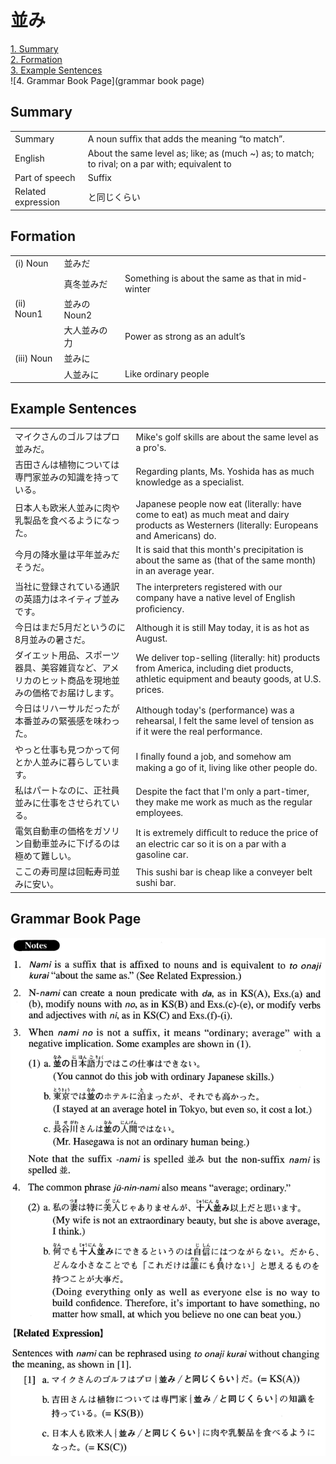 # 並み

[1. Summary](#summary)<br>
[2. Formation](#formation)<br>
[3. Example Sentences](#example-sentences)<br>
![4. Grammar Book Page](grammar book page)<br>


## Summary

<table><tr>   <td>Summary</td>   <td>A noun sufﬁx that adds the meaning “to match”.</td></tr><tr>   <td>English</td>   <td>About the same level as; like; as (much ~) as; to match; to rival; on a par with; equivalent to</td></tr><tr>   <td>Part of speech</td>   <td>Suffix</td></tr><tr>   <td>Related expression</td>   <td>と同じくらい</td></tr></table>

## Formation

<table class="table"><tbody><tr class="tr head"><td class="td"><span class="numbers">(i)</span> <span class="bold">Noun</span></td><td class="td"><span class="concept">並み</span><span>だ</span></td><td class="td"></td></tr><tr class="tr"><td class="td"></td><td class="td"><span>真冬</span><span class="concept">並み</span><span>だ</span></td><td class="td"><span>Something is about the same as that in mid-winter</span></td></tr><tr class="tr head"><td class="td"><span class="numbers">(ii)</span> <span class="bold">Noun<span class="subscript">1</span></span></td><td class="td"><span class="concept">並み</span><span>のNoun<span class="subscript">2</span></span></td><td class="td"></td></tr><tr class="tr"><td class="td"></td><td class="td"><span>大人</span><span class="concept">並み</span><span>の力</span></td><td class="td"><span>Power as strong as an adult’s</span></td></tr><tr class="tr head"><td class="td"><span class="numbers">(iii)</span> <span class="bold">Noun</span></td><td class="td"><span class="concept">並み</span><span>に</span></td><td class="td"></td></tr><tr class="tr"><td class="td"></td><td class="td"><span>人</span><span class="concept">並み</span><span>に</span></td><td class="td"><span>Like ordinary people</span></td></tr></tbody></table>

## Example Sentences

<table><tr>   <td>マイクさんのゴルフはプロ並みだ。</td>   <td>Mike's golf skills are about the same level as a pro's.</td></tr><tr>   <td>吉田さんは植物については専門家並みの知識を持っている。</td>   <td>Regarding plants, Ms. Yoshida has as much knowledge as a specialist.</td></tr><tr>   <td>日本人も欧米人並みに肉や乳製品を食べるようになった。</td>   <td>Japanese people now eat (literally: have come to eat) as much meat and dairy products as Westerners (literally: Europeans and Americans) do.</td></tr><tr>   <td>今月の降水量は平年並みだそうだ。</td>   <td>It is said that this month's precipitation is about the same as (that of the same month) in an average year.</td></tr><tr>   <td>当社に登録されている通訳の英語力はネイティブ並みです。</td>   <td>The interpreters registered with our company have a native level of English proﬁciency.</td></tr><tr>   <td>今日はまだ5月だというのに8月並みの暑さだ。</td>   <td>Although it is still May today, it is as hot as August.</td></tr><tr>   <td>ダイエット用品、スポーツ器具、美容雑貨など、アメリカのヒット商品を現地並みの価格でお届けします。</td>   <td>We deliver top-selling (literally: hit) products from America, including diet products, athletic equipment and beauty goods, at U.S. prices.</td></tr><tr>   <td>今日はリハーサルだったが本番並みの緊張感を味わった。</td>   <td>Although today's (performance) was a rehearsal, I felt the same level of tension as if it were the real performance.</td></tr><tr>   <td>やっと仕事も見つかって何とか人並みに暮らしています。</td>   <td>I ﬁnally found a job, and somehow am making a go of it, living like other people do.</td></tr><tr>   <td>私はパートなのに、正社員並みに仕事をさせられている。</td>   <td>Despite the fact that I'm only a part-timer, they make me work as much as the regular employees.</td></tr><tr>   <td>電気自動車の価格をガソリン自動車並みに下げるのは極めて難しい。</td>   <td>It is extremely difﬁcult to reduce the price of an electric car so it is on a par with a gasoline car.</td></tr><tr>   <td>ここの寿司屋は回転寿司並みに安い。</td>   <td>This sushi bar is cheap like a conveyer belt sushi bar.</td></tr></table>

## Grammar Book Page

![](../img/Advanced並み.png)

